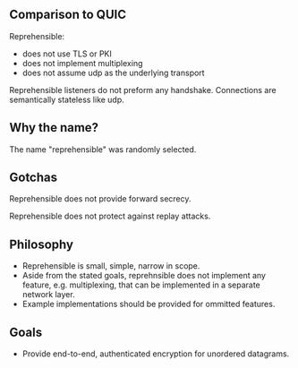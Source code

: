 ## Comparison to QUIC

Reprehensible:
- does not use TLS or PKI
- does not implement multiplexing
- does not assume udp as the underlying transport

Reprehensible listeners do not preform any handshake. Connections are semantically stateless like udp.

## Why the name?

The name "reprehensible" was randomly selected.

## Gotchas

Reprehensible does not provide forward secrecy.

Reprehensible does not protect against replay attacks.

## Philosophy

- Reprehensible is small, simple, narrow in scope.
- Aside from the stated goals, reprehnsible does not implement any feature, e.g. multiplexing, that can be implemented
  in a separate network layer.
- Example implementations should be provided for ommitted features.

## Goals

- Provide end-to-end, authenticated encryption for unordered datagrams.
